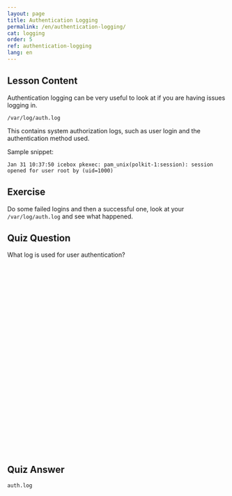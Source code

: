 ```yaml
---
layout: page
title: Authentication Logging 
permalink: /en/authentication-logging/
cat: logging
order: 5
ref: authentication-logging
lang: en
---
```


## Lesson Content

Authentication logging can be very useful to look at if you are having issues logging in. 

`/var/log/auth.log`

This contains system authorization logs, such as user login and the authentication method used. 

Sample snippet:

`Jan 31 10:37:50 icebox pkexec: pam_unix(polkit-1:session): session opened for user root by (uid=1000)`

## Exercise

Do some failed logins and then a successful one, look at your `/var/log/auth.log` and see what happened.

## Quiz Question

What log is used for user authentication?  
<br /><br /><br /><br /><br /><br /><br /><br /><br /><br /><br /><br /><br /><br /><br /><br /><br /><br /><br /><br /><br /><br /><br /><br /><br /><br /> 
## Quiz Answer

`auth.log`